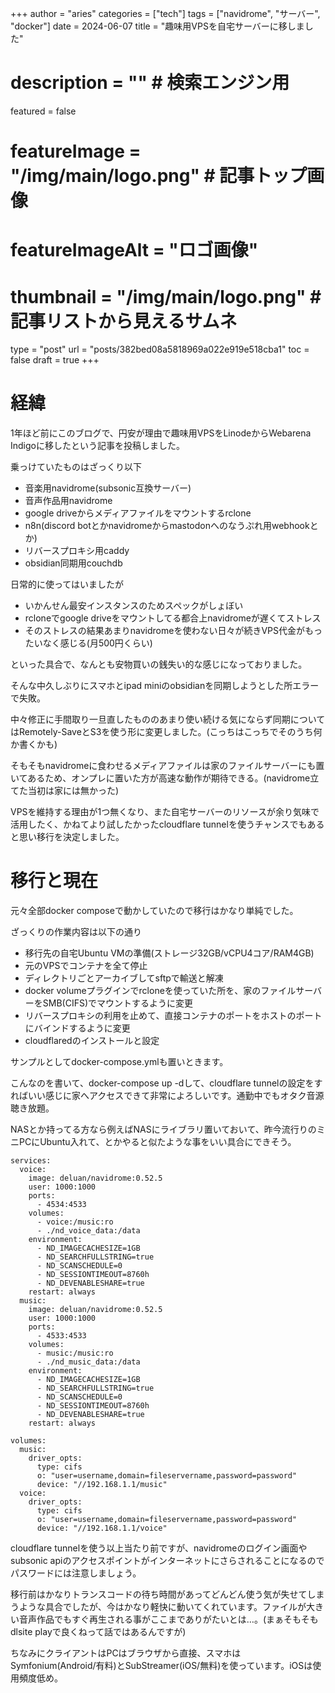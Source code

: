+++
author = "aries"
categories = ["tech"]
tags = ["navidrome", "サーバー", "docker"]
date = 2024-06-07
title = "趣味用VPSを自宅サーバーに移しました"
# description = "" # 検索エンジン用
featured = false
# featureImage = "/img/main/logo.png" # 記事トップ画像
# featureImageAlt = "ロゴ画像"
# thumbnail = "/img/main/logo.png" # 記事リストから見えるサムネ
type = "post"
url = "posts/382bed08a5818969a022e919e518cba1"
toc = false
draft = true
+++

# 経緯

1年ほど前にこのブログで、円安が理由で趣味用VPSをLinodeからWebarena Indigoに移したという記事を投稿しました。

乗っけていたものはざっくり以下
- 音楽用navidrome(subsonic互換サーバー)
- 音声作品用navidrome
- google driveからメディアファイルをマウントするrclone
- n8n(discord botとかnavidromeからmastodonへのなうぷれ用webhookとか)
- リバースプロキシ用caddy
- obsidian同期用couchdb

日常的に使ってはいましたが
- いかんせん最安インスタンスのためスペックがしょぼい
- rcloneでgoogle driveをマウントしてる都合上navidromeが遅くてストレス
- そのストレスの結果あまりnavidromeを使わない日々が続きVPS代金がもったいなく感じる(月500円くらい)

といった具合で、なんとも安物買いの銭失い的な感じになっておりました。

そんな中久しぶりにスマホとipad miniのobsidianを同期しようとした所エラーで失敗。

中々修正に手間取り一旦直したもののあまり使い続ける気にならず同期についてはRemotely-SaveとS3を使う形に変更しました。(こっちはこっちでそのうち何か書くかも)

そもそもnavidromeに食わせるメディアファイルは家のファイルサーバーにも置いてあるため、オンプレに置いた方が高速な動作が期待できる。(navidrome立てた当初は家には無かった)

VPSを維持する理由が1つ無くなり、また自宅サーバーのリソースが余り気味で活用したく、かねてより試したかったcloudflare tunnelを使うチャンスでもあると思い移行を決定しました。

# 移行と現在

元々全部docker composeで動かしていたので移行はかなり単純でした。

ざっくりの作業内容は以下の通り
- 移行先の自宅Ubuntu VMの準備(ストレージ32GB/vCPU4コア/RAM4GB)
- 元のVPSでコンテナを全て停止
- ディレクトリごとアーカイブしてsftpで輸送と解凍
- docker volumeプラグインでrcloneを使っていた所を、家のファイルサーバーをSMB(CIFS)でマウントするように変更
- リバースプロキシの利用を止めて、直接コンテナのポートをホストのポートにバインドするように変更
- cloudflaredのインストールと設定

サンプルとしてdocker-compose.ymlも置いときます。

こんなのを書いて、docker-compose up -dして、cloudflare tunnelの設定をすればいい感じに家へアクセスできて非常によろしいです。通勤中でもオタク音源聴き放題。

NASとか持ってる方なら例えばNASにライブラリ置いておいて、昨今流行りのミニPCにUbuntu入れて、とかやると似たような事をいい具合にできそう。

```
services:
  voice:
    image: deluan/navidrome:0.52.5
    user: 1000:1000
    ports:
      - 4534:4533
    volumes:
      - voice:/music:ro
      - ./nd_voice_data:/data
    environment:
      - ND_IMAGECACHESIZE=1GB
      - ND_SEARCHFULLSTRING=true
      - ND_SCANSCHEDULE=0
      - ND_SESSIONTIMEOUT=8760h
      - ND_DEVENABLESHARE=true
    restart: always
  music:
    image: deluan/navidrome:0.52.5
    user: 1000:1000
    ports:
      - 4533:4533
    volumes:
      - music:/music:ro
      - ./nd_music_data:/data
    environment:
      - ND_IMAGECACHESIZE=1GB
      - ND_SEARCHFULLSTRING=true
      - ND_SCANSCHEDULE=0
      - ND_SESSIONTIMEOUT=8760h
      - ND_DEVENABLESHARE=true
    restart: always

volumes:
  music:
    driver_opts:
      type: cifs
      o: "user=username,domain=fileservername,password=password"
      device: "//192.168.1.1/music"
  voice:
    driver_opts:
      type: cifs
      o: "user=username,domain=fileservername,password=password"
      device: "//192.168.1.1/voice"
```

cloudflare tunnelを使う以上当たり前ですが、navidromeのログイン画面やsubsonic apiのアクセスポイントがインターネットにさらされることになるのでパスワードには注意しましょう。

移行前はかなりトランスコードの待ち時間があってどんどん使う気が失せてしまうような具合でしたが、今はかなり軽快に動いてくれています。ファイルが大きい音声作品でもすぐ再生される事がここまでありがたいとは…。(まぁそもそもdlsite playで良くねって話ではあるんですが)

ちなみにクライアントはPCはブラウザから直接、スマホはSymfonium(Android/有料)とSubStreamer(iOS/無料)を使っています。iOSは使用頻度低め。